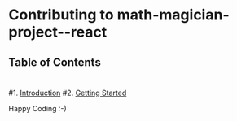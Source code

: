 # Contributing to math-magician-project--react
 ## Table of Contents
 #
 #1. [Introduction](#introduction)
 #2. [Getting Started](#getting-started)

Happy Coding :-)

